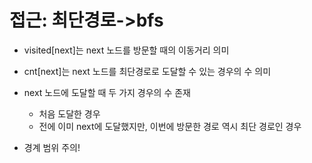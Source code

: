 # 접근: 최단경로->bfs

- visited[next]는 next 노드를 방문할 때의 이동거리 의미

- cnt[next]는 next 노드를 최단경로로 도달할 수 있는 경우의 수 의미

- next 노드에 도달할 때 두 가지 경우의 수 존재
   - 처음 도달한 경우
   - 전에 이미 next에 도달했지만, 이번에 방문한 경로 역시 최단 경로인 경우

- 경계 범위 주의!